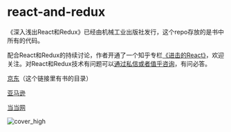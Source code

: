 # react-and-redux

《深入浅出React和Redux》已经由机械工业出版社发行，这个repo存放的是书中所有的代码。

配合React和Redux的持续讨论，作者开通了一个知乎专栏[《进击的React》](https://zhuanlan.zhihu.com/advancing-react)，欢迎关注。对React和Redux技术有问题可以[通过私信或者值乎咨询](https://www.zhihu.com/zhi/people/828707098316656640)，有问必答。

[京东](http://item.jd.com/12073933.html)（这个链接里有书的目录）

[亚马逊](https://www.amazon.cn/%E6%B7%B1%E5%85%A5%E6%B5%85%E5%87%BAReact%E5%92%8CRedux-%E7%A8%8B%E5%A2%A8/dp/B072BM636Z/ref=sr_1_1?ie=UTF8&qid=1494646329&sr=8-1&keywords=%E6%B7%B1%E5%85%A5%E6%B5%85%E5%87%BAreact%E5%92%8Credux)

[当当网](http://product.dangdang.com/25072226.html)

![cover_high](https://cloud.githubusercontent.com/assets/239291/25560742/c3199d9a-2d8e-11e7-81a9-4e11c518e512.jpg)




